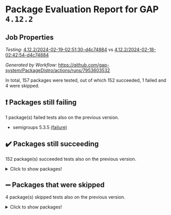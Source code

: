 # Package Evaluation Report for GAP `4.12.2`

## Job Properties

*Testing:* [4.12.2/2024-02-19-02:51:30-d4c74884](https://github.com/gap-system/PackageDistro/blob/data/reports/4.12.2/2024-02-19-02:51:30-d4c74884) vs [4.12.2/2024-02-18-02:42:54-d4c74884](https://github.com/gap-system/PackageDistro/blob/data/reports/4.12.2/2024-02-18-02:42:54-d4c74884)

*Generated by Workflow:* https://github.com/gap-system/PackageDistro/actions/runs/7953603532

In total, 157 packages were tested, out of which 152 succeeded, 1 failed and 4 were skipped.

## :exclamation: Packages still failing

1 package(s) failed tests also on the previous version.
- semigroups 5.3.5 [(failure)](https://github.com/gap-system/PackageDistro/actions/runs/7953603532/job/21710293408)

## :heavy_check_mark: Packages still succeeding

152 package(s) succeeded tests also on the previous version.
<details><summary>Click to show packages!</summary>

- 4ti2interface 2023.02-04 [(success)](https://github.com/gap-system/PackageDistro/actions/runs/7953603532/job/21710275632)
- ace 5.6.2 [(success)](https://github.com/gap-system/PackageDistro/actions/runs/7953603532/job/21710275768)
- aclib 1.3.2 [(success)](https://github.com/gap-system/PackageDistro/actions/runs/7953603532/job/21710275937)
- agt 0.3.1 [(success)](https://github.com/gap-system/PackageDistro/actions/runs/7953603532/job/21710276087)
- alnuth 3.2.1 [(success)](https://github.com/gap-system/PackageDistro/actions/runs/7953603532/job/21710276231)
- anupq 3.3.0 [(success)](https://github.com/gap-system/PackageDistro/actions/runs/7953603532/job/21710276421)
- atlasrep 2.1.8 [(success)](https://github.com/gap-system/PackageDistro/actions/runs/7953603532/job/21710276682)
- autodoc 2023.06.19 [(success)](https://github.com/gap-system/PackageDistro/actions/runs/7953603532/job/21710279389)
- automata 1.15 [(success)](https://github.com/gap-system/PackageDistro/actions/runs/7953603532/job/21710279560)
- automgrp 1.3.2 [(success)](https://github.com/gap-system/PackageDistro/actions/runs/7953603532/job/21710279686)
- autpgrp 1.11 [(success)](https://github.com/gap-system/PackageDistro/actions/runs/7953603532/job/21710279824)
- cap 2024.02-01 [(success)](https://github.com/gap-system/PackageDistro/actions/runs/7953603532/job/21710279924)
- caratinterface 2.3.6 [(success)](https://github.com/gap-system/PackageDistro/actions/runs/7953603532/job/21710280041)
- cddinterface 2022.11.01 [(success)](https://github.com/gap-system/PackageDistro/actions/runs/7953603532/job/21710280138)
- circle 1.6.6 [(success)](https://github.com/gap-system/PackageDistro/actions/runs/7953603532/job/21710280239)
- classicpres 1.22 [(success)](https://github.com/gap-system/PackageDistro/actions/runs/7953603532/job/21710280333)
- cohomolo 1.6.11 [(success)](https://github.com/gap-system/PackageDistro/actions/runs/7953603532/job/21710280430)
- congruence 1.2.5 [(success)](https://github.com/gap-system/PackageDistro/actions/runs/7953603532/job/21710280533)
- corelg 1.56 [(success)](https://github.com/gap-system/PackageDistro/actions/runs/7953603532/job/21710280626)
- crime 1.6 [(success)](https://github.com/gap-system/PackageDistro/actions/runs/7953603532/job/21710280730)
- crisp 1.4.6 [(success)](https://github.com/gap-system/PackageDistro/actions/runs/7953603532/job/21710280815)
- crypting 0.10.4 [(success)](https://github.com/gap-system/PackageDistro/actions/runs/7953603532/job/21710280914)
- cryst 4.1.27 [(success)](https://github.com/gap-system/PackageDistro/actions/runs/7953603532/job/21710281028)
- crystcat 1.1.10 [(success)](https://github.com/gap-system/PackageDistro/actions/runs/7953603532/job/21710281119)
- ctbllib 1.3.7 [(success)](https://github.com/gap-system/PackageDistro/actions/runs/7953603532/job/21710281208)
- cubefree 1.19 [(success)](https://github.com/gap-system/PackageDistro/actions/runs/7953603532/job/21710281294)
- curlinterface 2.3.2 [(success)](https://github.com/gap-system/PackageDistro/actions/runs/7953603532/job/21710281384)
- cvec 2.8.1 [(success)](https://github.com/gap-system/PackageDistro/actions/runs/7953603532/job/21710281533)
- datastructures 0.3.0 [(success)](https://github.com/gap-system/PackageDistro/actions/runs/7953603532/job/21710281634)
- deepthought 1.0.6 [(success)](https://github.com/gap-system/PackageDistro/actions/runs/7953603532/job/21710281758)
- design 1.8 [(success)](https://github.com/gap-system/PackageDistro/actions/runs/7953603532/job/21710281885)
- difsets 2.3.1 [(success)](https://github.com/gap-system/PackageDistro/actions/runs/7953603532/job/21710281997)
- digraphs 1.7.0 [(success)](https://github.com/gap-system/PackageDistro/actions/runs/7953603532/job/21710282099)
- edim 1.3.7 [(success)](https://github.com/gap-system/PackageDistro/actions/runs/7953603532/job/21710282203)
- example 4.3.4 [(success)](https://github.com/gap-system/PackageDistro/actions/runs/7953603532/job/21710282317)
- examplesforhomalg 2023.10-01 [(success)](https://github.com/gap-system/PackageDistro/actions/runs/7953603532/job/21710282427)
- factint 1.6.3 [(success)](https://github.com/gap-system/PackageDistro/actions/runs/7953603532/job/21710282547)
- ferret 1.0.10 [(success)](https://github.com/gap-system/PackageDistro/actions/runs/7953603532/job/21710282639)
- fga 1.5.0 [(success)](https://github.com/gap-system/PackageDistro/actions/runs/7953603532/job/21710282756)
- fining 1.5.6 [(success)](https://github.com/gap-system/PackageDistro/actions/runs/7953603532/job/21710282860)
- float 1.0.4 [(success)](https://github.com/gap-system/PackageDistro/actions/runs/7953603532/job/21710282966)
- format 1.4.3 [(success)](https://github.com/gap-system/PackageDistro/actions/runs/7953603532/job/21710283088)
- forms 1.2.9 [(success)](https://github.com/gap-system/PackageDistro/actions/runs/7953603532/job/21710283184)
- fplsa 1.2.6 [(success)](https://github.com/gap-system/PackageDistro/actions/runs/7953603532/job/21710283301)
- fr 2.4.13 [(success)](https://github.com/gap-system/PackageDistro/actions/runs/7953603532/job/21710283420)
- francy 2.0.3 [(success)](https://github.com/gap-system/PackageDistro/actions/runs/7953603532/job/21710283550)
- fwtree 1.3 [(success)](https://github.com/gap-system/PackageDistro/actions/runs/7953603532/job/21710283673)
- gapdoc 1.6.6 [(success)](https://github.com/gap-system/PackageDistro/actions/runs/7953603532/job/21710283776)
- gauss 2023.02-04 [(success)](https://github.com/gap-system/PackageDistro/actions/runs/7953603532/job/21710283902)
- gaussforhomalg 2023.11-01 [(success)](https://github.com/gap-system/PackageDistro/actions/runs/7953603532/job/21710284053)
- gbnp 1.0.5 [(success)](https://github.com/gap-system/PackageDistro/actions/runs/7953603532/job/21710284189)
- generalizedmorphismsforcap 2024.01-01 [(success)](https://github.com/gap-system/PackageDistro/actions/runs/7953603532/job/21710284313)
- genss 1.6.8 [(success)](https://github.com/gap-system/PackageDistro/actions/runs/7953603532/job/21710284446)
- gradedmodules 2024.01-01 [(success)](https://github.com/gap-system/PackageDistro/actions/runs/7953603532/job/21710284594)
- gradedringforhomalg 2023.08-01 [(success)](https://github.com/gap-system/PackageDistro/actions/runs/7953603532/job/21710284727)
- grape 4.9.0 [(success)](https://github.com/gap-system/PackageDistro/actions/runs/7953603532/job/21710284867)
- groupoids 1.74 [(success)](https://github.com/gap-system/PackageDistro/actions/runs/7953603532/job/21710285006)
- grpconst 2.6.5 [(success)](https://github.com/gap-system/PackageDistro/actions/runs/7953603532/job/21710285129)
- guarana 0.96.3 [(success)](https://github.com/gap-system/PackageDistro/actions/runs/7953603532/job/21710285251)
- guava 3.18 [(success)](https://github.com/gap-system/PackageDistro/actions/runs/7953603532/job/21710285430)
- hap 1.62 [(success)](https://github.com/gap-system/PackageDistro/actions/runs/7953603532/job/21710285560)
- hapcryst 0.1.15 [(success)](https://github.com/gap-system/PackageDistro/actions/runs/7953603532/job/21710285707)
- hecke 1.5.3 [(success)](https://github.com/gap-system/PackageDistro/actions/runs/7953603532/job/21710285829)
- help 3.5 [(success)](https://github.com/gap-system/PackageDistro/actions/runs/7953603532/job/21710285946)
- homalg 2024.01-01 [(success)](https://github.com/gap-system/PackageDistro/actions/runs/7953603532/job/21710286134)
- homalgtocas 2023.11-01 [(success)](https://github.com/gap-system/PackageDistro/actions/runs/7953603532/job/21710286291)
- idrel 2.46 [(success)](https://github.com/gap-system/PackageDistro/actions/runs/7953603532/job/21710286395)
- images 1.3.2 [(success)](https://github.com/gap-system/PackageDistro/actions/runs/7953603532/job/21710286536)
- intpic 0.3.0 [(success)](https://github.com/gap-system/PackageDistro/actions/runs/7953603532/job/21710286647)
- io 4.8.2 [(success)](https://github.com/gap-system/PackageDistro/actions/runs/7953603532/job/21710286803)
- io_forhomalg 2023.02-04 [(success)](https://github.com/gap-system/PackageDistro/actions/runs/7953603532/job/21710286931)
- irredsol 1.4.4 [(success)](https://github.com/gap-system/PackageDistro/actions/runs/7953603532/job/21710287056)
- json 2.2.0 [(success)](https://github.com/gap-system/PackageDistro/actions/runs/7953603532/job/21710287174)
- jupyterkernel 1.5.0 [(success)](https://github.com/gap-system/PackageDistro/actions/runs/7953603532/job/21710287316)
- jupyterviz 1.5.6 [(success)](https://github.com/gap-system/PackageDistro/actions/runs/7953603532/job/21710287431)
- kan 1.37 [(success)](https://github.com/gap-system/PackageDistro/actions/runs/7953603532/job/21710287571)
- kbmag 1.5.11 [(success)](https://github.com/gap-system/PackageDistro/actions/runs/7953603532/job/21710287702)
- laguna 3.9.6 [(success)](https://github.com/gap-system/PackageDistro/actions/runs/7953603532/job/21710287842)
- liealgdb 2.2.1 [(success)](https://github.com/gap-system/PackageDistro/actions/runs/7953603532/job/21710287981)
- liepring 2.8 [(success)](https://github.com/gap-system/PackageDistro/actions/runs/7953603532/job/21710288132)
- liering 2.4.2 [(success)](https://github.com/gap-system/PackageDistro/actions/runs/7953603532/job/21710288304)
- linearalgebraforcap 2024.02-02 [(success)](https://github.com/gap-system/PackageDistro/actions/runs/7953603532/job/21710288432)
- localizeringforhomalg 2023.10-01 [(success)](https://github.com/gap-system/PackageDistro/actions/runs/7953603532/job/21710288577)
- loops 3.4.3 [(success)](https://github.com/gap-system/PackageDistro/actions/runs/7953603532/job/21710288708)
- lpres 1.0.3 [(success)](https://github.com/gap-system/PackageDistro/actions/runs/7953603532/job/21710288846)
- majoranaalgebras 1.5.1 [(success)](https://github.com/gap-system/PackageDistro/actions/runs/7953603532/job/21710288978)
- mapclass 1.4.6 [(success)](https://github.com/gap-system/PackageDistro/actions/runs/7953603532/job/21710289126)
- matgrp 0.70 [(success)](https://github.com/gap-system/PackageDistro/actions/runs/7953603532/job/21710289253)
- matricesforhomalg 2023.11-02 [(success)](https://github.com/gap-system/PackageDistro/actions/runs/7953603532/job/21710289442)
- modisom 2.5.4 [(success)](https://github.com/gap-system/PackageDistro/actions/runs/7953603532/job/21710289583)
- modulepresentationsforcap 2024.01-04 [(success)](https://github.com/gap-system/PackageDistro/actions/runs/7953603532/job/21710289741)
- modules 2024.01-01 [(success)](https://github.com/gap-system/PackageDistro/actions/runs/7953603532/job/21710289859)
- monoidalcategories 2024.02-02 [(success)](https://github.com/gap-system/PackageDistro/actions/runs/7953603532/job/21710289992)
- nconvex 2022.09-01 [(success)](https://github.com/gap-system/PackageDistro/actions/runs/7953603532/job/21710290107)
- nilmat 1.4.2 [(success)](https://github.com/gap-system/PackageDistro/actions/runs/7953603532/job/21710290213)
- nock 1.5 [(success)](https://github.com/gap-system/PackageDistro/actions/runs/7953603532/job/21710290358)
- normalizinterface 1.3.6 [(success)](https://github.com/gap-system/PackageDistro/actions/runs/7953603532/job/21710290503)
- nq 2.5.11 [(success)](https://github.com/gap-system/PackageDistro/actions/runs/7953603532/job/21710290611)
- numericalsgps 1.3.1 [(success)](https://github.com/gap-system/PackageDistro/actions/runs/7953603532/job/21710290754)
- openmath 11.5.3 [(success)](https://github.com/gap-system/PackageDistro/actions/runs/7953603532/job/21710290873)
- orb 4.9.0 [(success)](https://github.com/gap-system/PackageDistro/actions/runs/7953603532/job/21710290984)
- packagemanager 1.4.3 [(success)](https://github.com/gap-system/PackageDistro/actions/runs/7953603532/job/21710291126)
- patternclass 2.4.3 [(success)](https://github.com/gap-system/PackageDistro/actions/runs/7953603532/job/21710291233)
- permut 2.0.5 [(success)](https://github.com/gap-system/PackageDistro/actions/runs/7953603532/job/21710291343)
- polenta 1.3.10 [(success)](https://github.com/gap-system/PackageDistro/actions/runs/7953603532/job/21710291480)
- polymaking 0.8.7 [(success)](https://github.com/gap-system/PackageDistro/actions/runs/7953603532/job/21710291621)
- primgrp 3.4.4 [(success)](https://github.com/gap-system/PackageDistro/actions/runs/7953603532/job/21710291738)
- profiling 2.5.4 [(success)](https://github.com/gap-system/PackageDistro/actions/runs/7953603532/job/21710291855)
- qdistrnd 0.9.3 [(success)](https://github.com/gap-system/PackageDistro/actions/runs/7953603532/job/21710291981)
- qpa 1.35 [(success)](https://github.com/gap-system/PackageDistro/actions/runs/7953603532/job/21710292103)
- quagroup 1.8.4 [(success)](https://github.com/gap-system/PackageDistro/actions/runs/7953603532/job/21710292224)
- radiroot 2.9 [(success)](https://github.com/gap-system/PackageDistro/actions/runs/7953603532/job/21710292332)
- rcwa 4.7.1 [(success)](https://github.com/gap-system/PackageDistro/actions/runs/7953603532/job/21710292437)
- rds 1.8 [(success)](https://github.com/gap-system/PackageDistro/actions/runs/7953603532/job/21710292558)
- recog 1.4.2 [(success)](https://github.com/gap-system/PackageDistro/actions/runs/7953603532/job/21710292663)
- repndecomp 1.3.0 [(success)](https://github.com/gap-system/PackageDistro/actions/runs/7953603532/job/21710292760)
- repsn 3.1.2 [(success)](https://github.com/gap-system/PackageDistro/actions/runs/7953603532/job/21710292862)
- resclasses 4.7.3 [(success)](https://github.com/gap-system/PackageDistro/actions/runs/7953603532/job/21710292972)
- ringsforhomalg 2023.11-02 [(success)](https://github.com/gap-system/PackageDistro/actions/runs/7953603532/job/21710293068)
- sco 2023.08-01 [(success)](https://github.com/gap-system/PackageDistro/actions/runs/7953603532/job/21710293168)
- scscp 2.4.2 [(success)](https://github.com/gap-system/PackageDistro/actions/runs/7953603532/job/21710293305)
- sglppow 2.3 [(success)](https://github.com/gap-system/PackageDistro/actions/runs/7953603532/job/21710293508)
- sgpviz 0.999.5 [(success)](https://github.com/gap-system/PackageDistro/actions/runs/7953603532/job/21710293605)
- simpcomp 2.1.14 [(success)](https://github.com/gap-system/PackageDistro/actions/runs/7953603532/job/21710293722)
- singular 2023.02.09 [(success)](https://github.com/gap-system/PackageDistro/actions/runs/7953603532/job/21710293829)
- sl2reps 1.1 [(success)](https://github.com/gap-system/PackageDistro/actions/runs/7953603532/job/21710293962)
- sla 1.5.3 [(success)](https://github.com/gap-system/PackageDistro/actions/runs/7953603532/job/21710294071)
- smallgrp 1.5.3 [(success)](https://github.com/gap-system/PackageDistro/actions/runs/7953603532/job/21710294177)
- smallsemi 0.6.13 [(success)](https://github.com/gap-system/PackageDistro/actions/runs/7953603532/job/21710294309)
- sonata 2.9.6 [(success)](https://github.com/gap-system/PackageDistro/actions/runs/7953603532/job/21710294423)
- sophus 1.27 [(success)](https://github.com/gap-system/PackageDistro/actions/runs/7953603532/job/21710294541)
- sotgrps 1.2 [(success)](https://github.com/gap-system/PackageDistro/actions/runs/7953603532/job/21710294681)
- spinsym 1.5.2 [(success)](https://github.com/gap-system/PackageDistro/actions/runs/7953603532/job/21710294841)
- standardff 1.0 [(success)](https://github.com/gap-system/PackageDistro/actions/runs/7953603532/job/21710294978)
- symbcompcc 1.3.2 [(success)](https://github.com/gap-system/PackageDistro/actions/runs/7953603532/job/21710295099)
- thelma 1.3 [(success)](https://github.com/gap-system/PackageDistro/actions/runs/7953603532/job/21710295249)
- tomlib 1.2.11 [(success)](https://github.com/gap-system/PackageDistro/actions/runs/7953603532/job/21710295406)
- toolsforhomalg 2023.11-01 [(success)](https://github.com/gap-system/PackageDistro/actions/runs/7953603532/job/21710295530)
- toric 1.9.5 [(success)](https://github.com/gap-system/PackageDistro/actions/runs/7953603532/job/21710295677)
- toricvarieties 2022.07.13 [(success)](https://github.com/gap-system/PackageDistro/actions/runs/7953603532/job/21710295814)
- transgrp 3.6.5 [(success)](https://github.com/gap-system/PackageDistro/actions/runs/7953603532/job/21710295941)
- ugaly 4.1.3 [(success)](https://github.com/gap-system/PackageDistro/actions/runs/7953603532/job/21710296054)
- unipot 1.5 [(success)](https://github.com/gap-system/PackageDistro/actions/runs/7953603532/job/21710296156)
- unitlib 4.2.0 [(success)](https://github.com/gap-system/PackageDistro/actions/runs/7953603532/job/21710296279)
- utils 0.85 [(success)](https://github.com/gap-system/PackageDistro/actions/runs/7953603532/job/21710296420)
- uuid 0.7 [(success)](https://github.com/gap-system/PackageDistro/actions/runs/7953603532/job/21710296544)
- walrus 0.9991 [(success)](https://github.com/gap-system/PackageDistro/actions/runs/7953603532/job/21710296672)
- wedderga 4.10.4 [(success)](https://github.com/gap-system/PackageDistro/actions/runs/7953603532/job/21710296824)
- xmod 2.92 [(success)](https://github.com/gap-system/PackageDistro/actions/runs/7953603532/job/21710296977)
- xmodalg 1.23 [(success)](https://github.com/gap-system/PackageDistro/actions/runs/7953603532/job/21710297166)
- yangbaxter 0.10.3 [(success)](https://github.com/gap-system/PackageDistro/actions/runs/7953603532/job/21710297720)
- zeromqinterface 0.14 [(success)](https://github.com/gap-system/PackageDistro/actions/runs/7953603532/job/21710297879)
</details>

## :heavy_minus_sign: Packages that were skipped

4 package(s) skipped tests also on the previous version.
<details><summary>Click to show packages!</summary>

- browse 1.8.21 [(skipped)](https://github.com/gap-system/PackageDistro/actions/runs/7953603532/job/21709812501)
- itc 1.5.1 [(skipped)](https://github.com/gap-system/PackageDistro/actions/runs/7953603532/job/21709812501)
- polycyclic 2.16 [(skipped)](https://github.com/gap-system/PackageDistro/actions/runs/7953603532/job/21709812501)
- xgap 4.32 [(skipped)](https://github.com/gap-system/PackageDistro/actions/runs/7953603532/job/21709812501)
</details>

